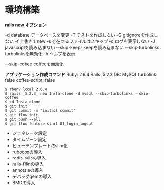 # 環境構築

**rails new オプション**

-d database データベースを変更
-T テストを作成しない
-G gitignoreを作成しない
-f 上書きでnew
-s 存在するファイルはスキップ
-q ログを表示しない
-J javascriptを読み込まない
--skip-keeps keepを読み込まない
--skip-turbolinks turbolinksを無効化
-h ヘルプを表示

--skip-coffee coffeeを無効化

**アプリケーション作成コマンド**
Ruby: 2.6.4
Rails: 5.2.3
DB: MySQL
turbolink: false
coffee-script: false
```
$ rbenv local 2.6.4
$ rails _5.2.3_ new Insta-clone -d mysql --skip-turbolinks --skip-coffee
$ cd Insta-clone
$ git init
$ git commit -m "initail commit"
$ git flow init
$ git push --all
$ git flow feature start 01_login_logout
```

- ジェネレータ設定
- タイムゾーン設定
- ビューテンプレートのslim化
- rubocopの導入
- redis-railsの導入
- rails-i18nの導入
- annotateの導入
- デバッグgemの導入
- BMDの導入
